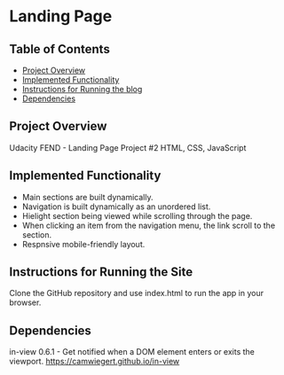 # Landing Page

## Table of Contents

* [Project Overview](#Project-Overview)
* [Implemented Functionality](#Implemented-Functionality)
* [Instructions for Running the blog](#Instructions-for-Running-the-Blog)
* [Dependencies](#Dependencies)

## Project Overview

Udacity FEND - Landing Page Project #2
HTML, CSS, JavaScript

## Implemented Functionality

- Main sections are built dynamically.
- Navigation is built dynamically as an unordered list.
- Hielight section being viewed while scrolling through the page.
- When clicking an item from the navigation menu, the link scroll to the section.
- Respnsive mobile-friendly layout.

## Instructions for Running the Site

Clone the GitHub repository and use index.html to run the app in your browser.

## Dependencies 
in-view 0.6.1 - Get notified when a DOM element enters or exits the viewport. https://camwiegert.github.io/in-view
